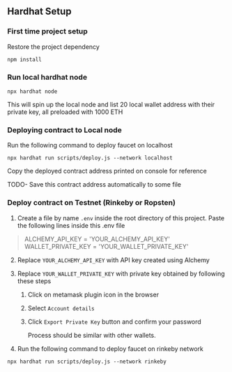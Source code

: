 
## Hardhat Setup

### First time project setup
Restore the project dependency

`npm install`  

### Run local hardhat node 

`npx hardhat node`

This will spin up the local node and list 20 local wallet address with their private key, all preloaded with 1000 ETH
  

### Deploying contract to Local node  

Run the following command to deploy faucet on localhost 

`npx hardhat run scripts/deploy.js --network localhost`  

Copy the deployed contract address printed on console for reference

TODO- Save this contract address automatically to some file

  

### Deploy contract on Testnet (Rinkeby or Ropsten)  

1. Create a file by name `.env` inside the root directory of this project. Paste the following lines inside this .env file


 

>    ALCHEMY_API_KEY = 'YOUR_ALCHEMY_API_KEY' 
>     WALLET_PRIVATE_KEY = 'YOUR_WALLET_PRIVATE_KEY'

2. Replace `YOUR_ALCHEMY_API_KEY` with API key created using Alchemy  

3. Replace `YOUR_WALLET_PRIVATE_KEY` with private key obtained by following these steps

	1. Click on metamask plugin icon in the browser

	2. Select `Account details`

	3. Click `Export Private Key` button and confirm your password

		Process should be similar with other wallets.  

4. Run the following command to deploy faucet on rinkeby network 

`npx hardhat run scripts/deploy.js --network rinkeby`
